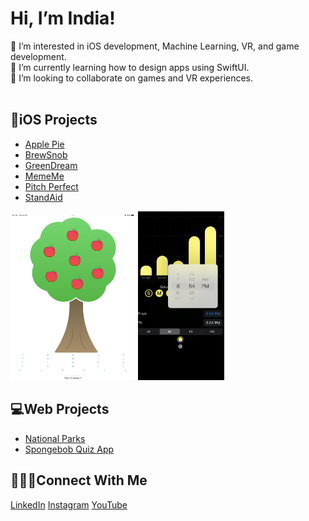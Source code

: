  <h1>Hi, I’m India!</h1>
  👀 I’m interested in iOS development, Machine Learning, VR, and game development.<br>
 🌱 I’m currently learning how to design apps using SwiftUI.<br>
 💞️ I’m looking to collaborate on games and VR experiences.<br>
 <br>
 <h2>📱iOS Projects</h3>
 <ul>
  <li><a href="https://github.com/clamquarter/ApplePie">Apple Pie</a></li>
   <li><a href="https://github.com/clamquarter/Brew-Snob">BrewSnob</a></li>
 <li><a href="https://github.com/clamquarter/GreenDream">GreenDream</a></li> 
   <li><a href="https://github.com/clamquarter/MemeMe">MemeMe</a></li>
 <li><a href="https://github.com/clamquarter/PitchPerfect">Pitch Perfect</a></li>
  <li><a href="https://github.com/clamquarter/StandAid">StandAid</a></li>
 </ul>
 
 <div>
 <img src="https://github.com/clamquarter/ApplePie/blob/master/images/ApplePieStart.png" width="200">
  <img src="https://github.com/clamquarter/StandAid/blob/main/images/TimePicker.png" width="138">
 </div>
 
 
 <h2>💻Web Projects</h3>
 <ul>
  <li><a href="https://github.com/clamquarter/National-Parks">National Parks</a></li>
   <li><a href="https://github.com/clamquarter/SpongeBob-Quiz-App">Spongebob Quiz App</a></li>
 </ul>

  <h2>👩🏾‍💻Connect With Me</h3>
  <a href="https://www.linkedin.com/in/india-walker-48337a143/">LinkedIn</a> <a href="https://www.instagram.com/clamquarter/">Instagram</a> <a href="https://www.youtube.com/@clamquarter/videos">YouTube</a> 
  
 



<!---
clamquarter/clamquarter is a ✨ special ✨ repository because its `README.md` (this file) appears on your GitHub profile.
You can click the Preview link to take a look at your changes.
--->
